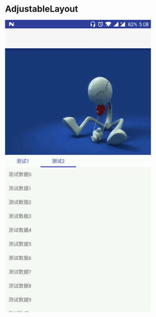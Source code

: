 # AdjustableLayout
![显示的效果](https://github.com/jet-yu/AdjustableLayout/blob/master/app/src/main/res/raw/ezgif.gif)
